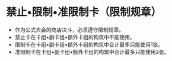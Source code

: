 # 禁止•限制•准限制卡（限制规章）

* 作为公式大会的商店决斗，必须遵守限制规章。
* 禁止卡在卡组•副卡组•额外卡组的构筑中不能使用。
* 限制卡在卡组•副卡组•额外卡组的构筑中合计最多只能使用1张。
* 准限制卡在卡组•副卡组•额外卡组的构筑中合计最多只能使用2张。

